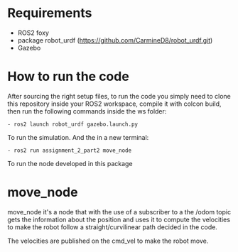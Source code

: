 # Requirements

 - ROS2 foxy
 - package robot_urdf (https://github.com/CarmineD8/robot_urdf.git)
 - Gazebo

# How to run the code
After sourcing the right setup files, to run the code you simply need to clone this repository inside your ROS2 workspace, compile it with colcon build, then run the following commands inside the ws folder:

	- ros2 launch robot_urdf gazebo.launch.py
To run the simulation.
And the in a new terminal:

	- ros2 run assignment_2_part2 move_node
To run the node developed in this package

# move_node
move_node it's a node that with the use of a subscriber to a the /odom topic gets the information about the position and uses it to compute the velocities to make the robot follow a straight/curvilinear path decided in the code.

The velocities are published on the cmd_vel to make the robot move.
